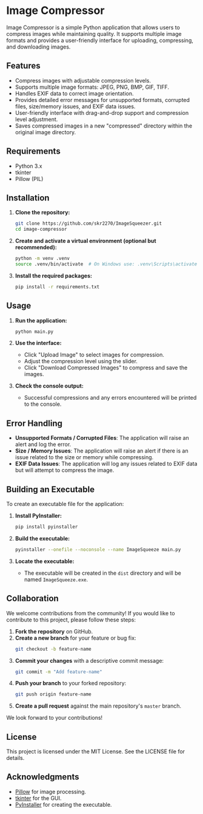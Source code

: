 
# Image Compressor

Image Compressor is a simple Python application that allows users to compress images while maintaining quality. It supports multiple image formats and provides a user-friendly interface for uploading, compressing, and downloading images.

## Features

- Compress images with adjustable compression levels.
- Supports multiple image formats: JPEG, PNG, BMP, GIF, TIFF.
- Handles EXIF data to correct image orientation.
- Provides detailed error messages for unsupported formats, corrupted files, size/memory issues, and EXIF data issues.
- User-friendly interface with drag-and-drop support and compression level adjustment.
- Saves compressed images in a new "compressed" directory within the original image directory.

## Requirements

- Python 3.x
- tkinter
- Pillow (PIL)

## Installation

1. **Clone the repository:**
   ```bash
   git clone https://github.com/skr2270/ImageSqueezer.git
   cd image-compressor
   ```

2. **Create and activate a virtual environment (optional but recommended):**
   ```bash
   python -m venv .venv
   source .venv/bin/activate  # On Windows use: .venv\Scripts\activate
   ```

3. **Install the required packages:**
   ```bash
   pip install -r requirements.txt
   ```

## Usage

1. **Run the application:**
   ```bash
   python main.py
   ```

2. **Use the interface:**
   - Click "Upload Image" to select images for compression.
   - Adjust the compression level using the slider.
   - Click "Download Compressed Images" to compress and save the images.

3. **Check the console output:**
   - Successful compressions and any errors encountered will be printed to the console.

## Error Handling

- **Unsupported Formats / Corrupted Files**: The application will raise an alert and log the error.
- **Size / Memory Issues**: The application will raise an alert if there is an issue related to the size or memory while compressing.
- **EXIF Data Issues**: The application will log any issues related to EXIF data but will attempt to compress the image.

## Building an Executable

To create an executable file for the application:

1. **Install PyInstaller:**
   ```bash
   pip install pyinstaller
   ```

2. **Build the executable:**
   ```bash
   pyinstaller --onefile --noconsole --name ImageSqueeze main.py
   ```

3. **Locate the executable:**
   - The executable will be created in the `dist` directory and will be named `ImageSqueeze.exe`.

## Collaboration

We welcome contributions from the community! If you would like to contribute to this project, please follow these steps:

1. **Fork the repository** on GitHub.
2. **Create a new branch** for your feature or bug fix:
   ```bash
   git checkout -b feature-name
   ```
3. **Commit your changes** with a descriptive commit message:
   ```bash
   git commit -m "Add feature-name"
   ```
4. **Push your branch** to your forked repository:
   ```bash
   git push origin feature-name
   ```
5. **Create a pull request** against the main repository's `master` branch.

We look forward to your contributions!

## License

This project is licensed under the MIT License. See the LICENSE file for details.

## Acknowledgments

- [Pillow](https://python-pillow.org/) for image processing.
- [tkinter](https://docs.python.org/3/library/tkinter.html) for the GUI.
- [PyInstaller](https://www.pyinstaller.org/) for creating the executable.
